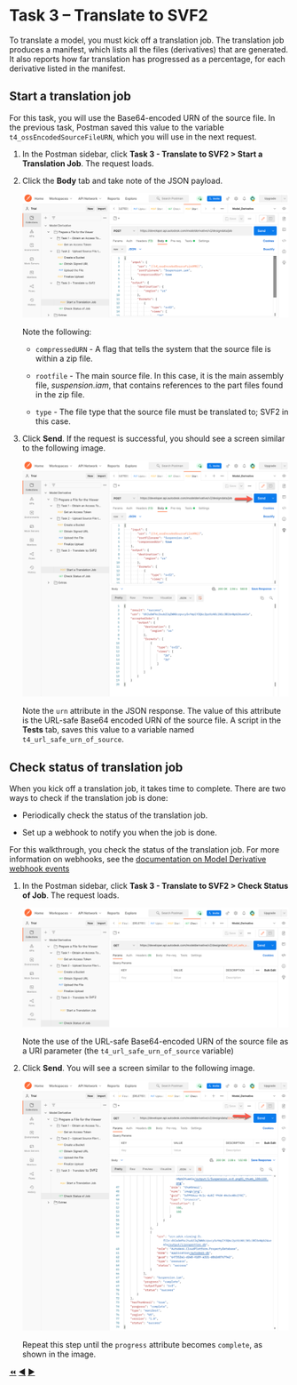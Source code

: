 # Task 3 – Translate to SVF2

To translate a model, you must kick off a translation job. The translation job produces a manifest, which lists all the files (derivatives) that are generated. It also reports how far translation has progressed as a percentage, for each derivative listed in the manifest.

## Start a translation job

For this task, you will use the Base64-encoded URN of the source file. In the previous task, Postman saved this value to the variable `t4_ossEncodedSourceFileURN`, which you will use in the next request.

1. In the Postman sidebar, click **Task 3 - Translate to SVF2 > Start a Translation Job**. The request loads.

2. Click the **Body** tab and take note of the JSON payload.

    ![Create Translation Job JSON Payload](../images/tutorial_04_task_3_start_a_translation_svf_2_01.png "Create Translation Job JSON Payload")

    Note the following:

    - `compressedURN` - A flag that tells the system that the source file is within a zip file.

    - `rootfile` - The main source file. In this case, it is the main assembly file, *suspension.iam*, that contains references to the part files found in the zip file.

    - `type` - The file type that the source file must be translated to; SVF2 in this case.

3. Click **Send**. If the request is successful, you should see a screen similar to the following image.

    ![Successful Submission of Translation Job](../images/tutorial_04_task_3_start_a_translation_svf_2_02.png "Successful Submission of Translation Job")

    Note the `urn` attribute in the JSON response. The value of this attribute is the URL-safe Base64 encoded URN of the source file. A script in the **Tests** tab, saves this value to a variable named `t4_url_safe_urn_of_source`.

## Check status of translation job

When you kick off a translation job, it takes time to complete. There are two ways to check if the translation job is done:

- Periodically check the status of the translation job.

- Set up a webhook to notify you when the job is done.

For this walkthrough, you check the status of the translation job. For more information on webhooks, see the [documentation on Model Derivative webhook events](https://aps.autodesk.com/en/docs/webhooks/v1/reference/events/model_derivative_events)

1. In the Postman sidebar, click **Task 3 - Translate to SVF2 > Check Status of Job**. The request loads.

   ![Check Status of Job](../images/tutorial_04_task_3_check_status_of_job_01.png "Check Status of Job")

   Note the use of the URL-safe Base64-encoded URN of the source file as a URI parameter (the `t4_url_safe_urn_of_source` variable)

2. Click **Send**. You will see a screen similar to the following image.

   ![Successful Job](../images/tutorial_04_task_3_check_status_of_job_03.png "Successful Job")

   Repeat this step until the `progress` attribute becomes `complete`, as shown in the image.


[:rewind:](../readme.md "readme.md") [:arrow_backward:](task-2.md "Previous task") [:arrow_forward:](task-4.md "Next task")
